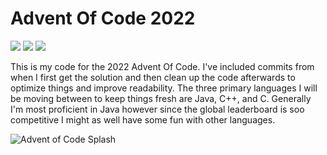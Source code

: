 # Advent Of Code 2022

![](https://img.shields.io/badge/day%20📅-10-blue)
![](https://img.shields.io/badge/stars%20⭐-14-yellow)
![](https://img.shields.io/badge/days%20completed-7-red)

This is my code for the 2022 Advent Of Code. I've included commits from when I first get the solution and then clean up the code afterwards to optimize things and improve readability. The three primary languages I will be moving between to keep things fresh are Java, C++, and C. Generally I'm most proficient in Java however since the global leaderboard is soo competitive I might as well have some fun with other languages.

![Advent of Code Splash](https://repository-images.githubusercontent.com/433707960/12e630f1-619e-4578-8e92-e7569bc87a5a)
